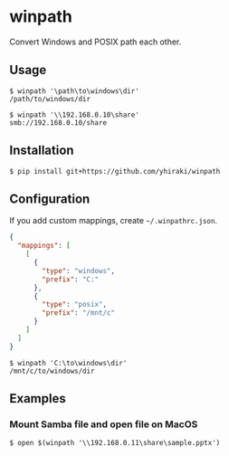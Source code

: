 # winpath

Convert Windows and POSIX path each other.

## Usage

```console
$ winpath '\path\to\windows\dir'
/path/to/windows/dir
```

```console
$ winpath '\\192.168.0.10\share'
smb://192.168.0.10/share
```

## Installation

```console
$ pip install git+https://github.com/yhiraki/winpath
```

## Configuration

If you add custom mappings, create `~/.winpathrc.json`.

```json
{
  "mappings": [
    [
      {
        "type": "windows",
        "prefix": "C:"
      },
      {
        "type": "posix",
        "prefix": "/mnt/c"
      }
    ]
  ]
}
```

```console
$ winpath 'C:\to\windows\dir'
/mnt/c/to/windows/dir
```

## Examples

### Mount Samba file and open file on MacOS

```console
$ open $(winpath '\\192.168.0.11\share\sample.pptx')
```
